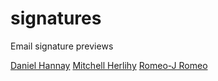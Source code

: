 # signatures
Email signature previews

[Daniel Hannay](https://omgcreative.github.io/signatures/LIL_signature__Daniel_Hannay_01a.html)
[Mitchell Herlihy](https://omgcreative.github.io/signatures/LIL_signature__Mitchell_Herlihy_01a.html)
[Romeo-J Romeo](https://omgcreative.github.io/signatures/LIL_signature__Romeo-J_Romeo_01a.html)
